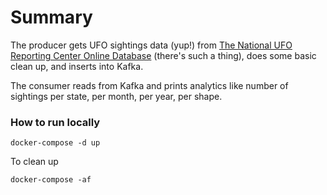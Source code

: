 # Summary
The producer gets UFO sightings data (yup!) from [The National UFO Reporting Center Online Database](http://www.nuforc.org/webreports.html) 
(there's such a thing), does some basic clean up, and inserts into Kafka.

The consumer reads from Kafka and prints analytics like number of sightings per state, per month, per year, 
per shape.

### How to run locally

```
docker-compose -d up
```

To clean up
```
docker-compose -af
```